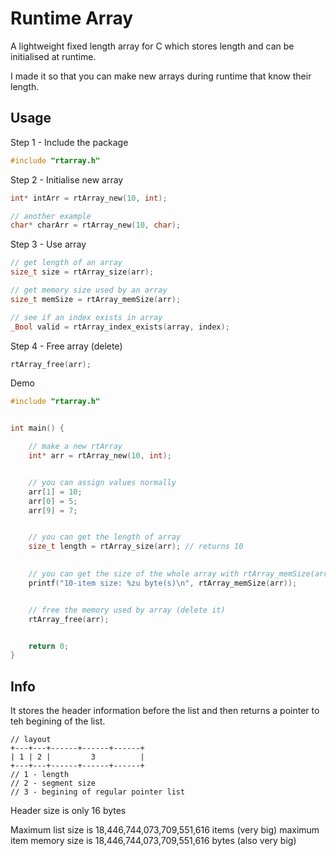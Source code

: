 # Runtime Array
A lightweight fixed length array for C which stores length and can be initialised at runtime.

I made it so that you can make new arrays during runtime that know their length.

## Usage

Step 1 - Include the package
```c
#include "rtarray.h"
```

Step 2 - Initialise new array 
```c
int* intArr = rtArray_new(10, int);

// another example
char* charArr = rtArray_new(10, char);
```

Step 3 - Use array
```c
// get length of an array
size_t size = rtArray_size(arr);

// get memory size used by an array
size_t memSize = rtArray_memSize(arr);

// see if an index exists in array
_Bool valid = rtArray_index_exists(array, index);

```

Step 4 - Free array (delete)
```c
rtArray_free(arr);
```

Demo
```c
#include "rtarray.h"


int main() {

    // make a new rtArray
    int* arr = rtArray_new(10, int);


    // you can assign values normally
    arr[1] = 10;
    arr[0] = 5;
    arr[9] = 7;


    // you can get the length of array
    size_t length = rtArray_size(arr); // returns 10

    
    // you can get the size of the whole array with rtArray_memSize(array)
    printf("10-item size: %zu byte(s)\n", rtArray_memSize(arr));


    // free the memory used by array (delete it)
    rtArray_free(arr);


    return 0;
}
```



## Info
It stores the header information before the list and then returns a pointer to teh begining of the list.

```
// layout
+---+---+------+------+------+
| 1 | 2 |         3          |
+---+---+------+------+------+
// 1 - length
// 2 - segment size
// 3 - begining of regular pointer list
```

Header size is only 16 bytes

Maximum list size is 18,446,744,073,709,551,616 items (very big)
maximum item memory size is 18,446,744,073,709,551,616 bytes (also very big)